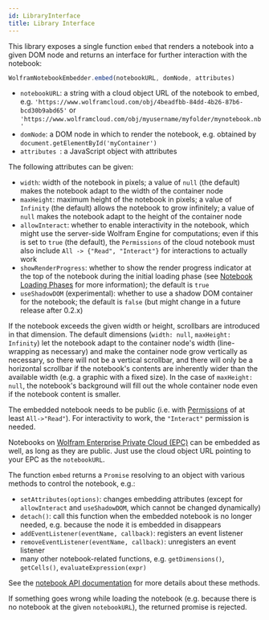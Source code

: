```yaml
---
id: LibraryInterface
title: Library Interface
---
```


This library exposes a single function `embed` that renders a notebook into a given DOM node and returns an interface for further interaction with the notebook:

```js
WolframNotebookEmbedder.embed(notebookURL, domNode, attributes)
```

* `notebookURL`: a string with a cloud object URL of the notebook to embed, e.g. `'https://www.wolframcloud.com/obj/4beadfbb-84dd-4b26-87b6-bcd30b9abd65'` or `'https://www.wolframcloud.com/obj/myusername/myfolder/mynotebook.nb'`
* `domNode`: a DOM node in which to render the notebook, e.g. obtained by `document.getElementById('myContainer')`
* `attributes `: a JavaScript object with attributes

The following attributes can be given:

* `width`: width of the notebook in pixels; a value of `null` (the default) makes the notebook adapt to the width of the container node
* `maxHeight`: maximum height of the notebook in pixels; a value of `Infinity` (the default) allows the notebook to grow infinitely; a value of `null` makes the notebook adapt to the height of the container node
* `allowInteract`: whether to enable interactivity in the notebook, which might use the server-side Wolfram Engine for computations; even if this is set to `true` (the default), the `Permissions` of the cloud notebook must also include `All -> {"Read", "Interact"}` for interactions to actually work
* `showRenderProgress`: whether to show the render progress indicator at the top of the notebook during the initial loading phase (see [Notebook Loading Phases](./NotebookLoadingPhases.md) for more information); the default is `true`
* `useShadowDOM` (experimental): whether to use a shadow DOM container for the notebook; the default is `false` (but might change in a future release after 0.2.x)

If the notebook exceeds the given width or height, scrollbars are introduced in that dimension. The default dimensions (`width: null`, `maxHeight: Infinity`) let the notebook adapt to the container node's width (line-wrapping as necessary) and make the container node grow vertically as necessary, so there will not be a vertical scrollbar, and there will only be a horizontal scrollbar if the notebook's contents are inherently wider than the available width (e.g. a graphic with a fixed size). In the case of `maxHeight: null`, the notebook's background will fill out the whole container node even if the notebook content is smaller.

The embedded notebook needs to be public (i.e. with [Permissions](https://reference.wolfram.com/language/ref/Permissions.html) of at least `All->"Read"`). For interactivity to work, the `"Interact"` permission is needed.

Notebooks on [Wolfram Enterprise Private Cloud (EPC)](https://www.wolfram.com/enterprise-private-cloud/) can be embedded as well, as long as they are public. Just use the cloud object URL pointing to your EPC as the `notebookURL`.

The function `embed` returns a `Promise` resolving to an object with various methods to control the notebook, e.g.:

* `setAttributes(options)`: changes embedding attributes (except for `allowInteract` and `useShadowDOM`, which cannot be changed dynamically)
* `detach()`: call this function when the embedded notebook is no longer needed, e.g. because the node it is embedded in disappears
* `addEventListener(eventName, callback)`: registers an event listener
* `removeEventListener(eventName, callback)`: unregisters an event listener
* many other notebook-related functions, e.g. `getDimensions()`, `getCells()`, `evaluateExpression(expr)`

See the [notebook API documentation](./NotebookAPI.md) for more details about these methods.

If something goes wrong while loading the notebook (e.g. because there is no notebook at the given `notebookURL`), the returned promise is rejected.

